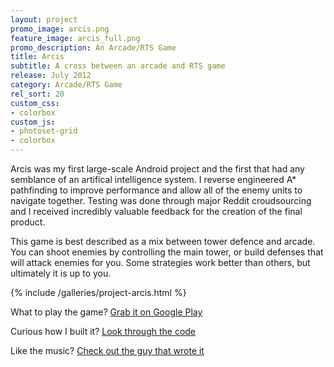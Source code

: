 ```yaml
---
layout: project
promo_image: arcis.png
feature_image: arcis_full.png
promo_description: An Arcade/RTS Game
title: Arcis
subtitle: A cross between an arcade and RTS game
release: July 2012
category: Arcade/RTS Game
rel_sort: 20
custom_css:
- colorbox
custom_js:
- photoset-grid
- colorbox
---
```

Arcis was my first large-scale Android project and the first that had any semblance of an artifical intelligence
system. I reverse engineered A\* pathfinding to improve performance and allow all of the enemy
units to navigate together. Testing was done through major Reddit croudsourcing and I received
incredibly valuable feedback for the creation of the final product.

This game is best described as a mix between tower defence and arcade.
You can shoot enemies by controlling the main tower, or build defenses
that will attack enemies for you.  Some strategies work better than
others, but ultimately it is up to you.

{% include /galleries/project-arcis.html %}

What to play the game? [Grab it on Google Play](https://play.google.com/store/apps/details?id=com.petronicarts.arcis)

Curious how I built it? [Look through the code](https://github.com/Tornquist/Arcis)

Like the music? [Check out the guy that wrote it](http://michaelbetzmusic.com/)
